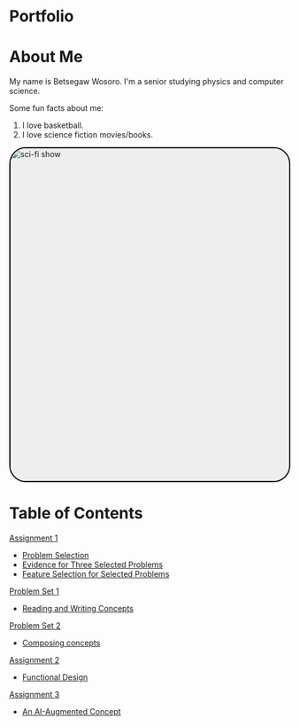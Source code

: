 # Portfolio

# About Me
My name is Betsegaw Wosoro. I'm a senior studying physics and computer science.

Some fun facts about me:
1. I love basketball.
2. I love science fiction movies/books.

<img src="https://resizing.flixster.com/FynelrRwgvfx488b9LuR9iPhSP8=/ems.cHJkLWVtcy1hc3NldHMvdHZzZXJpZXMvMzBlNTZjYjYtYjRhOC00ZjkxLWIwYWEtZDhjNzdjODM5YjliLmpwZw==" alt="sci-fi show" style="width:600px; border-radius:30px; border:2px solid black; background:#eee; display:block">


# Table of Contents
[Assignment 1](assignments/assignment1)
- [Problem Selection](assignments/assignment1/problem_selection.md)
- [Evidence for Three Selected Problems](assignments/assignment1/threeproblems.md)
- [Feature Selection for Selected Problems](assignments/assignment1/features.md)

[Problem Set 1](assignments/ps1)
- [Reading and Writing Concepts](assignments/ps1/reading_writing_concepts.md)

[Problem Set 2](assignments/ps2)
- [Composing concepts](assignments/ps2/composing_concepts.md)

[Assignment 2](assignments/assignment2)
- [Functional Design](assignments/assignment2/functional_design.md)
  
[Assignment 3](assignments/assignment3)
- [An AI-Augmented Concept](assignments/assignment3/ai_augmented_concept.md)

